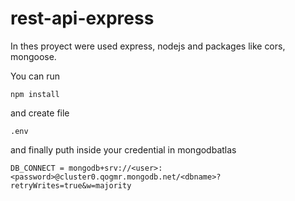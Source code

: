 # rest-api-express
In thes proyect were used express, nodejs and packages like cors, mongoose.

You can run

``` npm install ```

and create file

``` .env ```

and finally puth inside your credential in mongodbatlas

``` DB_CONNECT = mongodb+srv://<user>:<password>@cluster0.qogmr.mongodb.net/<dbname>?retryWrites=true&w=majority ```
